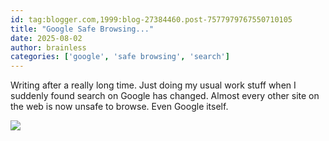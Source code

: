 ```yaml
---
id: tag:blogger.com,1999:blog-27384460.post-7577979767550710105
title: "Google Safe Browsing..."
date: 2025-08-02
author: brainless
categories: ['google', 'safe browsing', 'search']
---
```


Writing after a really long time. Just doing my usual work stuff when I suddenly found search on Google has changed. Almost every other site on the web is now unsafe to browse. Even Google itself.

[![](https://blogger.googleusercontent.com/img/b/R29vZ2xl/AVvXsEgEpSeYqljt1EGDAbloCpbWtMBaTmBtsEEPfhXBfQMBZAoO7Waidk-OvRD7et_exPCcSWhLwbbSqlmE99ztGnMPXZFkrnpzR5o0_XqCNk_7Yyj60NE173lR1suBlEjUs_v-EoVFfA/s400/google_safe_browsing.jpg)](https://blogger.googleusercontent.com/img/b/R29vZ2xl/AVvXsEgEpSeYqljt1EGDAbloCpbWtMBaTmBtsEEPfhXBfQMBZAoO7Waidk-OvRD7et_exPCcSWhLwbbSqlmE99ztGnMPXZFkrnpzR5o0_XqCNk_7Yyj60NE173lR1suBlEjUs_v-EoVFfA/s1600-h/google_safe_browsing.jpg)